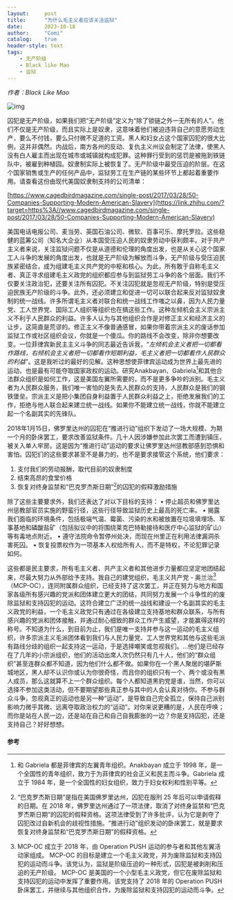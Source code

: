 ```yaml
---
layout:     post
title:      "为什么毛主义者应该关注监狱"
date:       2023-10-18
author:     "Comi"
catalog:    true
header-style: text
tags:
    - 无产阶级
    - Black like Mao
    - 监狱
---
```


*作者：Black Like Mao*

![img](https://comedia.noblogs.org/files/2024/08/57f.webp)

囚犯是无产阶级，如果我们把“无产阶级”定义为“除了锁链之外一无所有的人”。他们不仅是无产阶级，而且实际上是奴隶，这意味着他们被迫违背自己的意愿劳动生产，要么不付钱，要么只付微不足道的工资。黑人和妇女占这个国家囚犯的很大比例，这并非偶然。内战后，南方各州的反动、复仇主义州议会制定了法律，使黑人没有白人雇主而出现在城市或城镇就构成犯罪。这种罪行受到的惩罚是被拖到铁链队中，被雇到种植园。奴隶制实际上被恢复了。无产阶级中最受压迫的阶层。在这个国家销售或生产的任何产品中，监狱劳工在生产链的某些环节上都起着重要作用。请查看这份由现代美国奴隶制支持的公司清单：

[https://www.cagedbirdmagazine.com/single-post/2017/03/28/50-Companies-Supporting-Modern-American-Slavery](https://link.zhihu.com/?target=https%3A//www.cagedbirdmagazine.com/single-post/2017/03/28/50-Companies-Supporting-Modern-American-Slavery)

美国电话电报公司、麦当劳、英国石油公司、微软、百事可乐、摩托罗拉。这些稳健的蓝筹公司（知名大企业）从本国受压迫人民的奴隶劳动中获利颇丰。对于共产主义者来说，关注监狱问题不仅是从道德和伦理的角度出发，也是从关心这个国家工人斗争的发展的角度出发，也就是无产阶级为解放而斗争，无产阶级与受压迫民族紧密结合，成为组建毛主义共产党的中枢和核心。为此，所有敢于自称毛主义者、真正寻求组建毛主义政党的组织都应参与到监狱劳工斗争的各个层面。我们不仅要关注政治犯，还要关注所有囚犯。不关注囚犯就是忽视无产阶级，特别是受压迫民族无产阶级的斗争。此外，还必须建立和促进一切可以联合起来反对监狱奴隶制的统一战线。许多所谓毛主义者对联合和统一战线工作嗤之以鼻，因为人民力量党、工人世界党、国际工人组织等组织也在搞这些工作。这种左倾机会主义宗派主义不利于人民群众的利益。许多人认为与其他组织合作是对修正主义和经济主义的让步，这简直是荒谬的。修正主义不像普通感冒，如果你带着宗派主义的废话参加监狱工作或社区组织会议，你就是一个傻瓜。你的路线不会改变，除非你想要改变。一位菲律宾新民主主义斗争的同志最近告诉我，“*左倾机会主义者把一切都看作路线，右倾机会主义者把一切都看作短期利益，毛主义者把一切都看作人民群众的利益*”。这是我听过的最好的见解。这种思想使菲律宾运动成为世界上最先进的运动，也是最有可能夺取国家政权的运动。研究Anakbayan、Gabriela[^1]和其他合法群众组织是如何工作，这是美国左翼所需要的，而不是更多争吵的派别。毛主义者为人民群众服务，我们唯一害怕的是失去人民群众的支持，人民群众是我们的钢铁堡垒。宗派主义是把小集团自身利益置于人民群众利益之上，拒绝发展我们的工作，拒绝与他人联合起来建立统一战线。如果你不能建立统一战线，你就不能建立起一个名副其实的先锋队。

2018年1月15日，佛罗里达州的囚犯在“推进行动”组织下发动了一场大规模、为期一个月的卧床罢工，要求改善监狱条件。几十人因涉嫌参加此次罢工而遭到镇压，被关入单人牢房。这是因为“推进行动”运动的要求让佛罗里达州惩教部感到恐惧和害怕。囚犯们的这些要求甚至不是暴力的，也不是要求接管这个系统，他们要求：

1. 支付我们的劳动报酬，取代目前的奴隶制度
2. 结束高昂的食堂价格
3. 恢复对终身监禁和“巴克罗杰斯日期”[^2]的囚犯的假释激励措施

除了这些主要要求外，我们还表达了对以下目标的支持：
• 停止超员和佛罗里达州惩教部官员实施的野蛮行径，这些行径导致监狱历史上最高的死亡率。
• 揭露我们面临的环境条件，包括极端气温、霉菌、污染的水和被放置在垃圾填埋场、军事基地和磷酸盐矿（包括拟议中的将围绕莱克巴特勒接待和医疗中心监狱的矿山）等有毒地点附近。
• 遵守法院命令暂停州处决，而现在州里正在利用法律漏洞杀害死囚。
• 恢复投票权作为一项基本人权给所有人，而不是特权，不论犯罪记录如何。

这些都是民主要求，所有毛主义者、共产主义者和其他进步力量都应坚定地团结起来，尽最大努力从外部给予支持。我自己的建党组织，毛主义共产党 - 奥兰治[^3]（MCP-OC），连同附属群众组织，已经支持了这次罢工，并正在努力与地方和国家各级所有感兴趣的党派和团体建立更大的团结，共同努力发展一个斗争性的的废除监狱和支持囚犯的运动。这符合建立广泛的统一战线和建设一个名副其实的毛主义政党的利益，一个毛主义政党只有通过在各级建立支持基地和群众联系，与所有感兴趣的党派和团体接触，并通过耐心细致的群众工作产生威望，才能赢得这样的称号。不知道为什么，到目前为止，我们是唯一支持并参与这一运动的毛主义组织，许多宗派主义毛派团体看到我们与人民力量党、工人世界党和其他与这些毛派有路线分歧的组织一起支持这一运动，于是选择嘲笑或忽视我们。...他们是已经存在了几年的小宗派组织，他们的活动出席人次仍然只有几十人，他们的“群众组织”甚至连群众都不知道，因为他们什么都不做。如果你在一个黑人聚居的堪萨斯城地区，黑人却不认识你或认为你很奇怪，而且你的组织只有一个、两个或没有黑人成员，那么这就算不上一个群众组织。每个人都知道黑豹党是谁，当然，你可以选择不参加这类活动，但不要期望那些真正参与其中的人会认真对待你。不参与群众斗争，忽视真正的运动也是另一种“运动”，是导致自己完全孤立，保持自己派别影响力微乎其微、远离夺取政治权力的“运动”。对你来说更糟的是，人民在呼唤；而你是站在人民一边，还是站在自己和自己自我膨胀的一边？你是支持囚犯，还是支持自己？好好想想。

#### 参考

[^1]:和 Gabriela 都是菲律宾的左翼青年组织。Anakbayan 成立于 1998 年，是一个全国性的青年组织，致力于为菲律宾的社会正义和民主而斗争。Gabriela 成立于 1984 年，是一个全国性的妇女组织，致力于妇女权利和性别平等。
[^2]:“巴克罗杰斯日期”是指在美国佛罗里达州，囚犯在服刑 25 年后可以申请假释的日期。在 2018 年，佛罗里达州通过了一项法律，取消了对终身监禁和“巴克罗杰斯日期”的囚犯的假释资格。这项法律受到了许多批评，认为它是剥夺了囚犯改过自新机会的歧视性措施。“推进行动”组织发动的卧床罢工，就是要求恢复对终身监禁和“巴克罗杰斯日期”的假释资格。
[^3]:MCP-OC 成立于 2018 年，由 Operation PUSH 运动的参与者和其他左翼活动家组成。 MCP-OC 的目标是建立一个毛主义政党，并为废除监狱和支持囚犯的运动而斗争。该党认为，监狱是阶级压迫的一种形式，囚犯是被剥削和压迫的无产阶级。 MCP-OC 是美国的一个小型毛主义政党，但它在废除监狱和支持囚犯的运动中发挥了重要作用。该党支持了 2018 年的 Operation PUSH 卧床罢工，并继续与其他组织合作，为废除监狱和支持囚犯的运动而斗争。